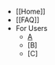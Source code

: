 * [[Home]]
* [[FAQ]]
* For Users
  * [A](https://github.com/Azure/SONiC/blob/master/doc/SONiC-User-Manual.md)
  * [B]
  * [C]
